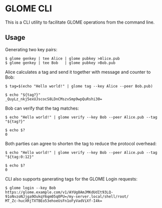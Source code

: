 # GLOME CLI

This is a CLI utility to facilitate GLOME operations from the command line.

## Usage

Generating two key pairs:

```shell
$ glome genkey | tee Alice | glome pubkey >Alice.pub
$ glome genkey | tee Bob   | glome pubkey >Bob.pub
```

Alice calculates a tag and send it together with message and counter to Bob:

```shell
$ tag=$(echo "Hello world!" | glome tag --key Alice --peer Bob.pub)

$ echo "${tag?}"
_QuyLz_nkj5exUJscocS8LDnCMszvSmp9wpQuRshi30=
```

Bob can verify that the tag matches:

```shell
$ echo "Hello world!" | glome verify --key Bob --peer Alice.pub --tag "${tag?}"

$ echo $?
0
```

Both parties can agree to shorten the tag to reduce the protocol overhead:

```shell
$ echo "Hello world!" | glome verify --key Bob --peer Alice.pub --tag "${tag:0:12}"

$ echo $?
0
```

CLI also supports ganerating tags for the GLOME Login requests:

```shell
$ glome login --key Bob https://glome.example.com/v1/AYUg8AmJMKdUdIt93LQ-91oNvzoNJjga9OukqY6qm05q0PU=/my-server.local/shell/root/
MT_Zc-hucXRjTXTBEo53ehoeUsFn1oFyVadViXf-I4k=
```
